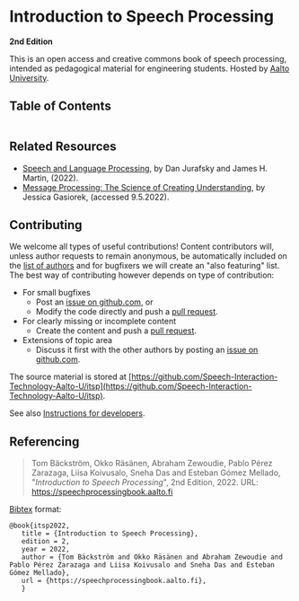 # Introduction to Speech Processing
**2nd Edition**


This is an open access and creative commons book of speech processing, intended as pedagogical material for engineering students. Hosted by [Aalto University](https://aalto.fi).

## Table of Contents

```{tableofcontents}
```

## Related Resources
- [Speech and Language Processing](https://web.stanford.edu/~jurafsky/slp3/), by Dan Jurafsky and James H. Martin, (2022).
- [Message Processing: The Science of Creating Understanding](http://pressbooks-dev.oer.hawaii.edu/messageprocessing/), by Jessica Gasiorek, (accessed 9.5.2022).


## Contributing

We welcome all types of useful contributions! Content contributors will, unless author requests to remain anonymous, be automatically included on the [list of authors](Preface/authors.md) and for bugfixers we will create an "also featuring" list. 
The best way of contributing however depends on type of contribution:

- For small bugfixes
   - Post an [issue on github.com](https://github.com/Speech-Interaction-Technology-Aalto-U/itsp/issues), or    
   - Modify the code directly and push a [pull request](https://github.com/Speech-Interaction-Technology-Aalto-U/itsp/pulls).
- For clearly missing or incomplete content
   - Create the content and push a [pull request](https://github.com/Speech-Interaction-Technology-Aalto-U/itsp/pulls). 
- Extensions of topic area
   - Discuss it first with the other authors by posting an [issue on github.com](https://github.com/Speech-Interaction-Technology-Aalto-U/itsp/issues).

The source material is stored at [https://github.com/Speech-Interaction-Technology-Aalto-U/itsp](https://github.com/Speech-Interaction-Technology-Aalto-U/itsp). 

See also [Instructions for developers](Preface/developers.md).



## Referencing

> Tom Bäckström, Okko Räsänen, Abraham Zewoudie, Pablo Pérez Zarazaga, Liisa Koivusalo, Sneha Das and Esteban Gómez Mellado, "*Introduction to Speech Processing*", 2nd Edition, 2022. URL: https://speechprocessingbook.aalto.fi

[Bibtex](http://www.bibtex.org/) format:

    @book{itsp2022,
       title = {Introduction to Speech Processing},
       edition = 2,
       year = 2022,
       author = {Tom Bäckström and Okko Räsänen and Abraham Zewoudie and Pablo Pérez Zarazaga and Liisa Koivusalo and Sneha Das and Esteban Gómez Mellado},
       url = {https://speechprocessingbook.aalto.fi},
       }
